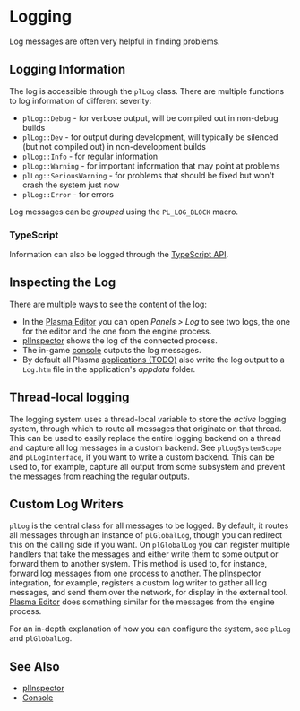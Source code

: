 # Logging

Log messages are often very helpful in finding problems.

## Logging Information

The log is accessible through the `plLog` class. There are multiple functions to log information of different severity:

* `plLog::Debug` - for verbose output, will be compiled out in non-debug builds
* `plLog::Dev` - for output during development, will typically be silenced (but not compiled out) in non-development builds
* `plLog::Info` - for regular information
* `plLog::Warning` - for important information that may point at problems
* `plLog::SeriousWarning` - for problems that should be fixed but won't crash the system just now
* `plLog::Error` - for errors

Log messages can be *grouped* using the `PL_LOG_BLOCK` macro.

### TypeScript

Information can also be logged through the [TypeScript API](../custom-code/typescript/ts-api.md#pllog).

## Inspecting the Log

There are multiple ways to see the content of the log:

* In the [Plasma Editor](../../getting-started/editor-overview.md) you can open *Panels > Log* to see two logs, the one for the editor and the one from the engine process.
* [plInspector](../tools/inspector.md) shows the log of the connected process.
* The in-game [console](console.md) outputs the log messages.
* By default all Plasma [applications (TODO)](../runtime/application/application.md) also write the log output to a `Log.htm` file in the application's *appdata* folder.

## Thread-local logging

The logging system uses a thread-local variable to store the *active* logging system, through which to route all messages that originate on that thread. This can be used to easily replace the entire logging backend on a thread and capture all log messages in a custom backend. See `plLogSystemScope` and `plLogInterface`, if you want to write a custom backend. This can be used to, for example, capture all output from some subsystem and prevent the messages from reaching the regular outputs.

## Custom Log Writers

`plLog` is the central class for all messages to be logged. By default, it routes all messages through an instance of `plGlobalLog`, though you can redirect this on the calling side if you want. On `plGlobalLog` you can register multiple handlers that take the messages and either write them to some output or forward them to another system. This method is used to, for instance, forward log messages from one process to another. The [plInspector](../tools/inspector.md) integration, for example, registers a custom log writer to gather all log messages, and send them over the network, for display in the external tool. [Plasma Editor](../../getting-started/editor-overview.md) does something similar for the messages from the engine process.

For an in-depth explanation of how you can configure the system, see `plLog` and `plGlobalLog`.

## See Also


* [plInspector](../tools/inspector.md)
* [Console](console.md)
